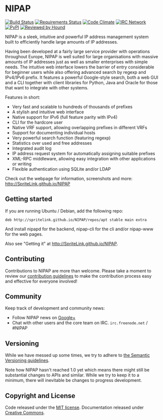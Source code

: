 NIPAP
=====

[![Build Status](https://github.com/SpriteLink/NIPAP/actions/workflows/ci.yml/badge.svg?branch=master)](https://github.com/SpriteLink/NIPAP/actions/workflows/ci.yml)
[![Requirements Status](https://requires.io/github/SpriteLink/NIPAP/requirements.svg?branch=master)](https://requires.io/github/SpriteLink/NIPAP/requirements/?branch=master)
[![Code Climate](https://codeclimate.com/github/SpriteLink/NIPAP/badges/gpa.svg)](https://codeclimate.com/github/SpriteLink/NIPAP)
[![IRC Network](https://img.shields.io/badge/irc-%23NIPAP-blue.svg "IRC Freenode")](https://webchat.freenode.net/?channels=nipap)
[![PyPI](https://img.shields.io/pypi/v/pynipap.svg)](https://pypi.python.org/pypi/pynipap/)
[![Reviewed by Hound](https://img.shields.io/badge/Reviewed_by-Hound-8E64B0.svg)](https://houndci.com)

NIPAP is a sleek, intuitive and powerful IP address management system built to
efficiently handle large amounts of IP addresses.

Having been developed at a fairly large service provider with operations
throughout Europe, NIPAP is well suited for large organisations with massive
amounts of IP addresses just as well as smaller enterprises with simple needs.
The intuitive web interface lowers the barrier of entry considerable for
beginner users while also offering advanced search by regexp and IPv4/IPv6
prefix. It features a powerful Google-style search, both a web GUI and a CLI
together with client libraries for Python, Java and Oracle for those that want
to integrate with other systems.

Features in short:
 * Very fast and scalable to hundreds of thousands of prefixes
 * A stylish and intuitive web interface
 * Native support for IPv6 (full feature parity with IPv4)
 * CLI for the hardcore user
 * Native VRF support, allowing overlapping prefixes in different VRFs
 * Support for documenting individual hosts
 * Very powerful search function (featuring regexp)
 * Statistics over used and free addresses
 * Integrated audit log
 * IP address request system for automatically assigning suitable prefixes
 * XML-RPC middleware, allowing easy integration with other applications or writing
 * Flexible authentication using SQLite and/or LDAP

Check out the webpage for information, screenshots and more:
http://SpriteLink.github.io/NIPAP

Getting started
---------------
If you are running Ubuntu / Debian, add the following repo:

    deb http://spritelink.github.io/NIPAP/repos/apt stable main extra

And install nipapd for the backend, nipap-cli for the cli and/or nipap-www for
the web pages.

Also see "Getting it" at http://SpriteLink.github.io/NIPAP.

Contributing
------------
Contributions to NIPAP are more than welcome. Please take a moment to review
our [contribution guidelines](CONTRIBUTING.md) to make the contribution process
easy and effective for everyone involved!

Community
---------
Keep track of development and community news:
 - Follow NIPAP news on [Google+](https://plus.google.com/100520153767587090955)
 - Chat with other users and the core team on IRC. `irc.freenode.net` / #NIPAP

Versioning
----------
While we have messed up some times, we try to adhere to
[the Semantic Versioning guidelines](http://semver.org/).

Note how NIPAP hasn't reached 1.0 yet which means there might still be
substantial changes to APIs and similar. While we try to keep it to a minimum,
there will inevitable be changes to progress development.


Copyright and License
---------------------
Code released under the [MIT license](LICENSE). Documentation released under
[Creative Commons](docs/LICENSE).
